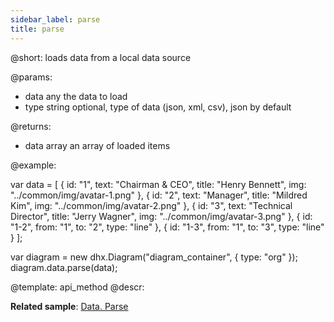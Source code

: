 ```yaml
---
sidebar_label: parse
title: parse
---          
```


@short: loads data from a local data source 

@params:

- data			any 		the data to load
- type			string		optional, type of data (json, xml, csv), json by default

@returns: 
- data		array		an array of loaded items		

@example:

var data = [
	{
		id: "1",
		text: "Chairman & CEO",
		title: "Henry Bennett",
		img: "../common/img/avatar-1.png"
	},
	{
		id: "2",
		text: "Manager",
		title: "Mildred Kim",
		img: "../common/img/avatar-2.png"
	},
	{
		id: "3",
		text: "Technical Director",
		title: "Jerry Wagner",
		img: "../common/img/avatar-3.png"
	},
	{ id: "1-2", from: "1", to: "2", type: "line" },
	{ id: "1-3", from: "1", to: "3", type: "line" }
];

var diagram = new dhx.Diagram("diagram_container", { type: "org" });
diagram.data.parse(data);


@template:	api_method
@descr:

**Related sample**: [Data. Parse](https://snippet.dhtmlx.com/0zrxtmvi)



    
